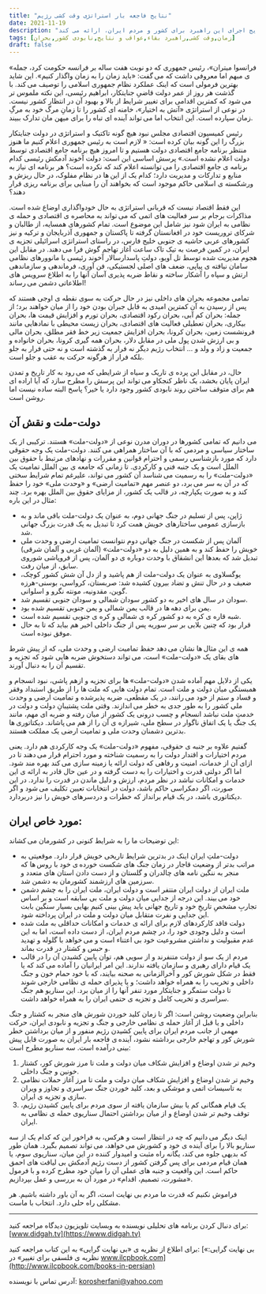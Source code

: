```yaml
---
title: "نتایج فاجعه بار استراتژی وقت کشی رژیم"
date: 2021-11-19
description: "جمهوری اسلامی هم اکنون تنها راهبرد وقت کشی و بقا را دنبال می کند. فشارهای داخلی و خارجی و ناممکن بودن برون رفت از بن بستهای سیاسی، اقتصادی و اجتماعی، این رژیم را از حدود ده سال پیش واداشته این راهبرد را دنبال کند و تنها به فکر بقای خود باشد. دکتر عرفانی در این مقاله تصویری کلی از نتایج اجرای این راهبرد برای کشور و مردم ایران، ارائه می کند."
tags: [زمان,وقت کشی,راهبرد بقاء,عواقب و نتایج,نابودی کشور,بحران]
draft: false
---
```

﻿«فرانسوا میتران»، رئیس جمهوری که دو نوبت هفت ساله بر فرانسه حکومت کرد، جمله ی مبهم اما معروفی داشت که می گفت: «باید زمان را به زمان واگذار کنیم». این شاید بهترین فرمولی است که اینک عملکرد نظام جمهوری اسلامی را توصیف می کند. با گذشت هر روز از عمر دولت قاضیِ جنایتکار، ابراهیم رئیسی، این نکته ملموس تر می شود که کمترین اقدامی برای تغییر شرایط از بالا و بهبود آن در انتظار کشور نیست. در نوعی از استراتژی «آتش به اختیار»، خامنه ای کشور را تا زمانِ مرگ خود به مرگِ زمان سپارده است. این انتخاب اما می تواند آینده ای تباه را برای میهن مان تدارک ببیند.

رئیس کمیسیون اقتصادی مجلس نبود هیچ گونه تاکتیک و استراتژی در دولت جنایتکار بزرگ را این گونه بیان کرده است: « لازم است به رئیس جمهوری اعلام کنیم ما هنوز منتظر برنامه جامع اقتصادی دولت هستیم و تا امروز هیچ برنامه جامع اقتصادی توسط دولت اعلام نشده است.» پرسش اساسی این است: دولت آخوند آدمکش رئیسی کدام برنامه ی جامع اقتصادی را می توانسته اعلام کند که نکرده است؟ هر برنامه ای نیاز به منابع و تدارکات و مدیریت دارد؛ کدام یک از این ها در نظام مفلوک، در حال ریزش و ورشکسته ی اسلامی حاکم موجود است که بخواهند آن را مبنایی برای برنامه ریزی قرار دهند؟

این فقط اقتصاد نیست که قربانی استراتژی به حال خودواگذاری اوضاع شده است. مذاکرات برجام بر سر فعالیت های اتمی که می تواند به محاصره ی اقتصادی و حمله ی نظامی به ایران شود نیز شامل این موضوع است. تمام کشورهای همسایه، از طالبان و شرکای تروریست خود در افغانستان گرفته تا پاکستان و جمهوری آذربایجان و ترکیه و نیز کشورهای عربی حاشیه ی جنوبی خلیج فارس، در راستای استراتژی اسرائیلی تجزیه ی ایران، در کمین فرصت به تیک تاک ساعت آغاز تهاجم گوش فرا می دهند. در مقابل این هجوم مدیریت شده توسط تل آویو، دولتِ پاسدارسالار آخوند رئیسی با مانوورهای نظامی سامان نیافته ی پیاپی، ضعف های اصلی لجستیکی، فن آوری، فرماندهی و سازماندهی ارتش و سپاه را آشکار ساخته و نقاط ضربه پذیری آسان آنها را به اطلاع سرویس های اطلاعاتی دشمن می رساند!

تمامی مجموعه بحران های داخلی نیز در حال حرکت به سوی نقطه ی اوجی هستند که پس از رسیدن به آن کمترین امیدی به قابل جبران بودن خود را از میان خواهند برد؛ از جمله: بحران کم آبی، بحران رکود اقتصادی، بحران تورم و افزایش قیمت ها، بحران بیکاری، بحران تعطیلی فعالیت های اقتصادی، بحران زیست محیطی با نمادهایی مانند فرونشست زمین، بحران کرونا، بحران افزایش جمعیت زیر خط فقر مطلق، بحران مالی و بی ارزش شدن پول ملی در مقابل دلار، بحران همه گیری کرونا، بحران خانواده و جمعیت و زاد و ولد و … انتخاب رژیم دیگر نه فرار به گذشته است و نه حتی فرار به جلو بلکه فرار از هرگونه حرکت به عقب و جلو است.

حال، در مقابل این پرده ی تاریک و سیاه از شرایطی که می رود به کار تاریخ و تمدن ایران پایان بخشد، یک ناظر کنجکاو می تواند این پرسش را مطرح سازد که آیا اراده ای هم برای متوقف ساختن روند نابودی کشور وجود دارد یا خیر؟ پاسخ البته ساده نیست اما روشن است.

## دولت-ملت و نقش آن
می دانیم که تمامی کشورها در دوران مدرن نوعی از «دولت-ملت» هستند. ترکیبی از یک ساختار سیاسی و مردمی که با آن ساختار همراهی می کنند. دولت-ملت یک وجه حقوقی دارد که مورد بازشناسی رسمی و احترام قوانین و مقررات و نهادهای مرتبط با حقوق بین الملل است و یک جنبه فنی و کارکردی. تا زمانی که جامعه ی بین الملل تمامیت یک «دولت-ملت» را به رسمیت می شناسد آن کشور می تواند، علیرغم تمام شرایط سختی که در آن به سر می برد، دو عنصر مهم «تمامیت ارضی» و «وحدت ملی» خود را حفظ کند و به صورت یکپارچه، در قالب یک کشور، از مزایای حقوق بین الملل بهره برد. چند مثال در این باره:

* ژاپن، پس از تسلیم در جنگ جهانی دوم، به عنوان یک دولت-ملت باقی ماند و به بازسازی عمومی ساختارهای خویش همت کرد تا تبدیل به یک قدرت بزرگ جهانی شد.
* آلمان پس از شکست در جنگ جهانی دوم نتوانست تمامیت ارضی و وحدت ملی خویش را حفظ کند و به همین دلیل به دو «دولت-ملت» (آلمان غربی و آلمان شرقی) تبدیل شد که بعدها این انشقاق با وحدت دوباره ی دو آلمان، پس از فروپاشی شوروی سابق، از میان رفت.
* یوگسلاوی به عنوان یک دولت-ملت از هم پاشید و از دل آن شش کشور کوچک، ضعیف و در حال تنش و تضاد بیرون کشیده شد: صربستان، کرواسی، بوسنی-هرزه گوین، مقدونیه، مونته نگرو و اسلوانی.
* سودان در سال های اخیر به دو کشور سودان شمالی و سودان جنوبی تقسیم شد.
* یمن برای دهه ها در قالب یمن شمالی و یمن جنوبی تقسیم شده بود.
* شبه قاره ی کره به دو کشور کره ی شمالی و کره ی جنوبی تقسیم شده است.
* قرار بود که چنین بلایی بر سر سوریه پس از جنگ داخلی اخیر هم بیاید که تا به حال موفق نبوده است.

همه ی این مثال ها نشان می دهد حفظ تمامیت ارضی و وحدت ملی، که از پیش شرط های بقای یک «دولت-ملت» است، می تواند دستخوش ضربه هایی شود که تجزیه و تقسیم آن را به دنبال آورند.

یکی از دلایل مهم آماده شدن «دولت-ملت» ها برای تجزیه و ازهم پاشی، نبود انسجام و همبستگی میان دولت و ملت است. تمام دولت ‌هایی که ملت ها را از طریق استبداد وفقر و فساد و ستم از خود می رانند، در یک مقطعی، ضربه پذیرشده و تمامیت ارضی و وحدت ملی کشور را به طور جدی به خطر می اندازند. وقتی ملت پشتیبانِ دولت و دولت در خدمتِ ملت نباشد انسجام و چسب درونی یک کشور از میان رفته و ضربه ای مهم، مانند یک جنگ یا یک اتفاق ناگوار در سطح ملی، شیرازه ی آن را از هم می پاشاند. دیکتاتوری ها بدترین دشمنان وحدت ملی و تمامیت ارضی یک مملکت هستند.

گفتیم علاوه بر جنبه ی حقوقی، مفهوم «دولت-ملت» یک وجه کارکردی هم دارد. یعنی مردم اختیارات و اقتدار دولت را به رسمیت شناخته و مورد احترام قرار می دهند تا در ازای آن از خدمات، امنیت و رفاهی که دولت ارائه یا زمینه سازی می کند بهره مند شود. اما اگر دولتی قدرت و اختیارات را به دست گرفته و در عین حال قادر به ارائه ی این خدمات و امکانات نباشد در نظر مردم، ارزش و دلیل ماندن در قدرت را ندارد. در این صورت، اگر دمکراسی حاکم باشد، دولت در انتخابات تعیین تکلیف می شود و اگر دیکتاتوری باشد، در یک قیام برانداز که خطرات و دردسرهای خویش را نیز دربردارد.

## مورد خاص ایران:
این توضیحات ما را به شرایط کنونی در کشورمان می کشاند:

* دولت-ملتِ ایران اینک در بدترین شرایط تاریخی خویش قرار دارد. موقعیتی به مراتب بدتر از وضعیت قاجار در زمان جنگ های شکست خورده ی خود با روس ها که منجر به ننگین نامه های چالدران و گلستان و از دست دادن استان های متعدد و سرزمین های ارزشمند کشورمان به دشمن شد.
* ملت ایران از دولت ایران متتفر است و دولت ایران، ملت ایران را به چشم دشمن خود می بیند. این درجه از جدایی میان دولت و ملت بی سابقه است و بر اساس تجاربِ مشخصِ تاریخِ خود و تاریخ جهانی باید پیش بینی کنیم بهایی بسیار سنگین بابت این جدایی و نفرت متقابل میان دولت و ملت در ایران پرداخته شود.
* دولت فاقد کارکردهای لازم برای ارائه ی خدمات و امکانات حداقلی به ملت شده است و دلیل وجودی خود را، در چشم مردم ایران، از دست داده است، اما به این عدم مقبولیت و نداشتن مشروعیت خود بی اعتناء است و می خواهد با گلوله و تهدید و حبس و کشتار در قدرت بماند.
* مردم از یک سو از دولت متنفرند و از سویی هم، توان پایین کشیدن آن را در قالب یک قیام دارای رهبری و سازمان یافته ندارند. این امر ایرانیان را آماده می کند که یا فقط در شکل شورش کور و آخرالزمانی به صحنه بیایند، که با خود حمام خون و جنگ داخلی و تخریب را به همراه خواهد داشت؛ و یا پذیرای حمله ی نظامی خارجی شوند تا دولت ستمگر و جنایتکار مورد تنفر آنها را از میان برد. این سناریو هم جنگ سراسری و تخریب کامل و تجزیه ی حتمی ایران را به همراه خواهد داشت.

بنابراین وضعیت روشن است: اگر تا زمان کلید خوردن شورش های منجر به کشتار و جنگ داخلی و یا قبل از آغاز حمله ی نظامی خارجی و جنگ و تجزیه و نابودی ایران، حرکت مهمی از جانب مردم ایران برای پایین کشیدن رژیم منفور و از میان برداشتن خطر شورش کور و تهاجم خارجی برداشته نشود، آینده ی فاجعه بار ایران به صورت قابل پیش بینی درآمده است. سه سناریو مطرح است:

1. وخیم تر شدن اوضاع و افزایش شکاف میان دولت و ملت تا مرز شورش کور، کشتار خونین و جنگ داخلی.
2. وخیم تر شدن اوضاع و افزایش شکاف میان دولت و ملت تا مرز آغاز حملات نظامی به تاسیسات اتمی و موشکی و بعد، کلید خوردن جنگ سراسری و تجاوز و ویران سازی و تجزیه ی ایران.
3. یک قیام همگانی کم یا بیش سازمان یافته از سوی مردم برای پایین کشیدن رژیم، توقف وخیم تر شدن اوضاع و از میان برداشتن احتمال سناریوی حمله ی نظامی به ایران.

اینک دیگر می دانیم که چه در انتظار است و هرکس، به فراخور این که کدام یک از سه سناریو بالا را برای آینده ی خود و کشورش می خواهد، می تواند تصمیم بگیرد. همان طور که بدیهی جلوه می کند، یگانه راه مثبت و امیدوار کننده در این میان، سناریوی سوم، یا همان قیام مردمی برای پس گرفتن کشور از دست رژیم آدمکش بی لیاقت های احمق حاکم است. این واقعیت و جنبه های عملی آن را میان خود مطرح کرده و با فرمول «مشورت، تصمیم، اقدام» در مورد آن به بررسی و عمل بپردازیم.

فراموش نکنیم که قدرت ما مردم بی نهایت است، اگر به آن باور داشته باشیم. هر مشکلی راه حلی دارد. انتخاب با ماست.

---
برای دنبال کردن برنامه های تحلیلی نویسنده به وبسایت تلویزیون دیدگاه مراجعه کنید: [www.didgah.tv](https://www.didgah.tv)

برای اطلاع از نظریه ی «بی نهایت گرایی» به این کتاب مراجعه کنید: 
[«بی نهایت گرایی: نظریه ی فلسفی برای تغییر» در www.ilcpbook.com](http://www.ilcpbook.com/books-in-persian)

آدرس تماس با نویسنده: korosherfani@yahoo.com

